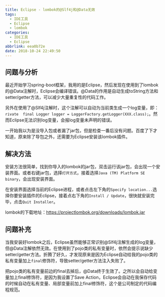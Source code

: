 ```yaml
---
title: Eclipse - lombok的@Slf4j和@Data无效
tags:
  - IDE工具
  - Eclipse
  - lombok
categories:
  - IDE工具
  - Eclipse
abbrlink: eea0b72e
date: 2018-10-24 22:49:50
---
```

## 问题与分析

最近开始学习spring-boot框架，我用的是Eclipse，然后发现在使用到了lombok的@Data注解时，Eclipse会编译错误。@Data的作用是自动生成toString方法和setter/getter方法，可以减少大量重复性的代码工作。

另外在使用了@Slf4j注解时，这个注解可以自动为当前类生成一个log变量，即：`rivate  final Logger logger = LoggerFactory.getLogger(XXX.class);`。然而Eclipse无法识别log变量，会报log变量未声明的错误。
<!-- more -->

一开始我以为是没导入包或者漏了jar包，但是检查一番后没有问题。百度了下才知道，原来除了导包之外，还需要为Eclipse安装该lombok插件。

## 解决方法

安装方法很简单，找到你导入的lombok的jar包，双击运行该jar包，会出现一个安装界面。或者右键jar包，选择`打开方式`，接着选择`Java (TM) Platform SE binary`，会出现安装界面。

在安装界面选择当前的Eclipse进程，或者点击左下角的`Specify location...`选择你要安装插件的Eclipse，接着点右下角的`Install / Update`，很快就安装完毕，点击`Quit Installer`。

lombok的下载地址：https://projectlombok.org/downloads/lombok.jar

## 问题补充

当我安装好lombok之后，Eclipse虽然能够正常识别@Slf4j注解生成的log变量，但@Data注解依然无效。在使用到了pojo类的私有变量时，依然会提示说缺少setter/getter方法。折腾了好久，才发现原来是因为Eclipse自动给我的pojo类的私有变量加上`final`修饰符，导致setter/getter方法注入失败了。

把pojo类的私有变量前边的final去掉后，@Data终于生效了。之所以会自动给变量加上final修饰符，是因为我设置了Save Action，Eclipse会自动在我保存代码的时候自动在私有变量、局部变量前加上final修饰符，这个是公司制定的代码编程规范。
